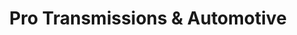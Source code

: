 ---
title: "Pro Transmissions & Automotive"
url: /athens/pro-transmissions-und-automotive/
shop: Autowerkstatt
---